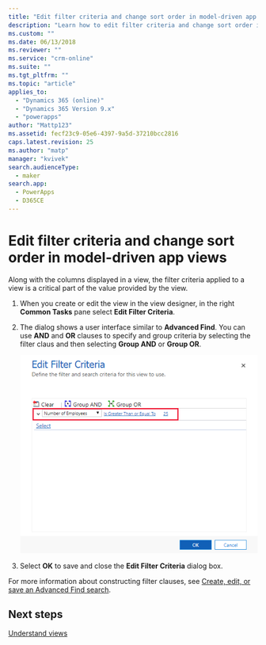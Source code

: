 ```yaml
---
title: "Edit filter criteria and change sort order in model-driven app views with PowerApps | MicrosoftDocs"
description: "Learn how to edit filter criteria and change sort order in views"
ms.custom: ""
ms.date: 06/13/2018
ms.reviewer: ""
ms.service: "crm-online"
ms.suite: ""
ms.tgt_pltfrm: ""
ms.topic: "article"
applies_to: 
  - "Dynamics 365 (online)"
  - "Dynamics 365 Version 9.x"
  - "powerapps"
author: "Mattp123"
ms.assetid: fecf23c9-05e6-4397-9a5d-37210bcc2816
caps.latest.revision: 25
ms.author: "matp"
manager: "kvivek"
search.audienceType: 
  - maker
search.app: 
  - PowerApps
  - D365CE
---
```

# Edit filter criteria and change sort order in model-driven app views

<a name="BKMK_EditFilterCriteria"></a>   

Along with the columns displayed in a view, the filter criteria applied to a view is a critical part of the value provided by the view.  
  
1.  When you create or edit the view in the view designer, in the right **Common Tasks** pane select **Edit Filter Criteria**.  
  
2.  The dialog shows a user interface similar to **Advanced Find**. You can use **AND** and **OR** clauses to specify and group criteria by selecting the filter claus and then selecting **Group AND** or **Group OR**.  

    ![Edit filter criteria](media/edit-filter-criteria.png)
  
3.  Select **OK** to save and close the **Edit Filter Criteria** dialog box.  
  
 For more information about constructing filter clauses, see [Create, edit, or save an Advanced Find search](https://docs.microsoft.com/dynamics365/customer-engagement/basics/save-advanced-find-search).   
 
## Next steps
[Understand views](create-edit-views.md)
